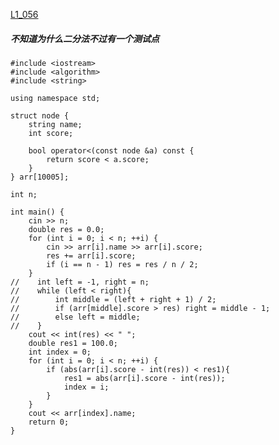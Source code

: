 [L1_056](https://pintia.cn/problem-sets/994805046380707840/problems/994805074646122496)

##### 不知道为什么二分法不过有一个测试点

    #include <iostream>
    #include <algorithm>
    #include <string>

    using namespace std;

    struct node {
        string name;
        int score;

        bool operator<(const node &a) const {
            return score < a.score;
        }
    } arr[10005];

    int n;

    int main() {
        cin >> n;
        double res = 0.0;
        for (int i = 0; i < n; ++i) {
            cin >> arr[i].name >> arr[i].score;
            res += arr[i].score;
            if (i == n - 1) res = res / n / 2;
        }
    //    int left = -1, right = n;
    //    while (left < right){
    //        int middle = (left + right + 1) / 2;
    //        if (arr[middle].score > res) right = middle - 1;
    //        else left = middle;
    //    }
        cout << int(res) << " ";
        double res1 = 100.0;
        int index = 0;
        for (int i = 0; i < n; ++i) {
            if (abs(arr[i].score - int(res)) < res1){
                res1 = abs(arr[i].score - int(res));
                index = i;
            }
        }
        cout << arr[index].name;
        return 0;
    }

